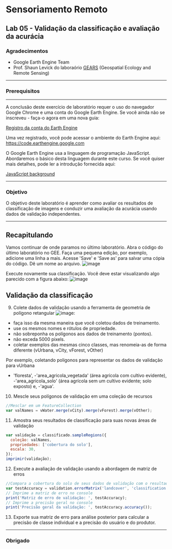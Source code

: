 # Sensoriamento Remoto
Lab 05 - Validação da classificação e avaliação da acurácia
--------------

### Agradecimentos
- Google Earth Engine Team
- Prof. Shaun Levick do laboraório [GEARS](https://www.gears-lab.com)  (Geospatial Ecology and Remote Sensing) 

------

### Prerequisitos
-------------
A conclusão deste exercício de laboratório requer o uso do navegador Google Chrome e uma conta do Google Earth Engine. Se você ainda não se inscreveu - faça-o agora em uma nova guia:

[Registro da conta do Earth Engine](https://signup.earthengine.google.com/)

Uma vez registrado, você pode acessar o ambiente do Earth Engine aqui: https://code.earthengine.google.com

O Google Earth Engine usa a linguagem de programação JavaScript. Abordaremos o básico desta linguagem durante este curso. Se você quiser mais detalhes, pode ler a introdução fornecida aqui:

[JavaScript background](https://developers.google.com/earth-engine/tutorials/tutorials)

------------------------------------------------------------------------
### Objetivo

O objetivo deste laboratório é aprender como avaliar os resultados de classificação de imagens e conduzir uma avaliação da acurácia usando dados de validação independentes.

----------

## Recapitulando
Vamos continuar de onde paramos no último laboratório.
Abra o código do último laboratório no GEE. Faça uma pequena edição, por exemplo, adicione uma linha a mais. Acesse 'Save' e 'Save as' para salvar uma cópia do código. Dê um nome ao arquivo.
![image](https://user-images.githubusercontent.com/41900626/175935827-bdb54136-6de9-4357-a197-9b1160a7ee2e.png)

Execute novamente sua classificação. Você deve estar visualizando algo parecido com a figura abaixo:
![image](https://user-images.githubusercontent.com/41900626/175936358-28294555-d2b7-4d7c-ae41-6ac0b0d378fe.png)


## Validação da classificação

9. Colete dados de validação usando a ferramenta de geometria de polígono retangular ![image](https://user-images.githubusercontent.com/41900626/175937417-b8d465e1-d5af-48e2-b5ba-958bd98e2e09.png):
  - faça isso da mesma maneira que você coletou dados de treinamento.
  - use os mesmos nomes e rótulos de propriedade.
  - não sobreponha os polígonos aos dados de treinamento (pontos).
  - não exceda 5000 pixels.
  - coletar exemplos das mesmas cinco classes, mas renomeia-as de forma diferente (vUrbana, vCity, vForest, vOther)

Por exemplo, coletando poligonos para representar os dados de validação para vUrbana
  - 'floresta', -'area_agricola_vegetada' (área agrícola com cultivo evidente), -'area_agricola_solo' (área agrícola sem um cultivo evidente; solo exposto) e, -'agua'.

10. Mescle seus polígonos de validação em uma coleção de recursos

```JavaScript
//Mesclar em um FeatureCollection
var valNames = vWater.merge(vCity).merge(vForest).merge(vOther);
```

11. Amostra seus resultados de classificação para suas novas áreas de validação

```JavaScript
var validação = classificado.sampleRegions({
  coleção: valNames,
  propriedades: ['cobertura do solo'],
  escala: 30,
});
imprimir(validação);
```

12. Execute a avaliação de validação usando a abordagem de matriz de erros

```JavaScript
//Compara a cobertura do solo de seus dados de validação com o resultado da classificação
var testAccuracy = validation.errorMatrix('landcover', 'classification');
// Imprime a matriz de erro no console
print('Matriz de erro de validação: ', testAccuracy);
// Imprime a precisão geral no console
print('Precisão geral da validação: ', testAccuracy.accuracy());
```
13. Exporte sua matriz de erro para análise posterior para calcular a precisão de classe individual e a precisão do usuário e do produtor.

-------
### Obrigado
